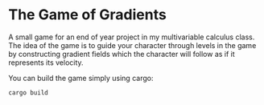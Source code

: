 # The Game of Gradients 

A small game for an end of year project in my multivariable calculus class. The idea of the game is to guide your character through levels in the game by constructing gradient fields which the character will follow as if it represents its velocity. 

You can build the game simply using cargo: 
```
cargo build
```